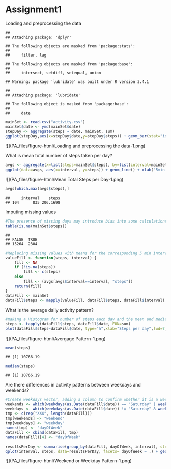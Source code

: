 # Assignment1



Loading and preprocessing the data


```
## 
## Attaching package: 'dplyr'
```

```
## The following objects are masked from 'package:stats':
## 
##     filter, lag
```

```
## The following objects are masked from 'package:base':
## 
##     intersect, setdiff, setequal, union
```

```
## Warning: package 'lubridate' was built under R version 3.4.1
```

```
## 
## Attaching package: 'lubridate'
```

```
## The following object is masked from 'package:base':
## 
##     date
```



```r
mainSet <- read.csv("activity.csv")
mainSet$date <- ymd(mainSet$date)
stepDay <- aggregate(steps ~ date, mainSet, sum)
ggplot(stepDay,aes(x=stepDay$date,y=stepDay$steps)) + geom_bar(stat="identity") + labs(x="Date", y="Steps")
```

![](PA_files/figure-html/Loading and preprocessing the data-1.png)<!-- -->

What is mean total number of steps taken per day?


```r
avgs <- aggregate(x=list(steps=mainSet$steps), by=list(interval=mainSet$interval),  FUN=mean, na.rm=TRUE)
ggplot(data=avgs, aes(x=interval, y=steps)) + geom_line() + xlab("5min interval") +ylab("Average steps taken")
```

![](PA_files/figure-html/Mean Total Steps per Day-1.png)<!-- -->

```r
avgs[which.max(avgs$steps),]
```

```
##     interval    steps
## 104      835 206.1698
```

Imputing missing values


```r
#The presence of missing days may introduce bias into some calculations or summaries of the data. The total number of missing values in the dataset
table(is.na(mainSet$steps))
```

```
## 
## FALSE  TRUE 
## 15264  2304
```

```r
#Replacing missing values with means for the corresponding 5 min interval
valueFill <- function(steps, interval) {
    fill <- NA
    if (!is.na(steps))
        fill <- c(steps)
    else
        fill <- (avgs[avgs$interval==interval, "steps"])
    return(fill)
}
dataFill <- mainSet
dataFill$steps <- mapply(valueFill, dataFill$steps, dataFill$interval)
```

What is the average daily activity pattern?



```r
#making a Histogram for number of steps each day and the mean and median for steps
steps <- tapply(dataFill$steps, dataFill$date, FUN=sum)
plot(dataFill$steps~dataFill$date, type="h",xlab="Steps per day",lwd=7,ylab="Steps")
```

![](PA_files/figure-html/Avergage Pattern-1.png)<!-- -->

```r
mean(steps)
```

```
## [1] 10766.19
```

```r
median(steps)
```

```
## [1] 10766.19
```

Are there differences in activity patterns between weekdays and weekends?

```r
#Create weekdays vector, adding a column to confirm whether it is a weekend or not
weekends <- which(weekdays(as.Date(dataFill$date)) == "Saturday" | weekdays(as.Date(dataFill$date)) == "Sunday")
weekdays <- which(weekdays(as.Date(dataFill$date)) != "Saturday" & weekdays(as.Date(dataFill$date)) != "Sunday")
tmp <- c(rep("XXX", length(dataFill)))
tmp[weekends] <- "weekend"
tmp[weekdays] <- "weekday"
names(tmp) <- "dayOfWeek"
dataFill <- cbind(dataFill, tmp)
names(dataFill)[4] <- "dayOfWeek"

resultsPerDay <- summarise(group_by(dataFill, dayOfWeek, interval), steps=mean(steps, na.rm=TRUE))
qplot(interval, steps, data=resultsPerDay, facets= dayOfWeek ~ .) + geom_line()
```

![](PA_files/figure-html/Weekend or Weekday Pattern-1.png)<!-- -->

